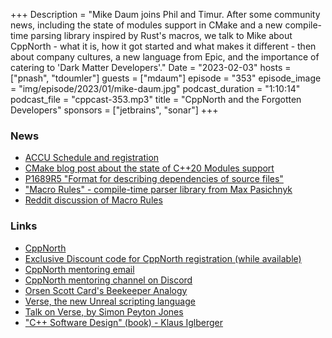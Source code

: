 +++
Description = "Mike Daum joins Phil and Timur. After some community news, including the state of modules support in CMake and a new compile-time parsing library inspired by Rust's macros, we talk to Mike about CppNorth - what it is, how it got started and what makes it different - then about company cultures, a new language from Epic, and the importance of catering to 'Dark Matter Developers'."
Date = "2023-02-03"
hosts = ["pnash", "tdoumler"]
guests = ["mdaum"]
episode = "353"
episode_image = "img/episode/2023/01/mike-daum.jpg"
podcast_duration = "1:10:14"
podcast_file = "cppcast-353.mp3"
title = "CppNorth and the Forgotten Developers"
sponsors = ["jetbrains", "sonar"]
+++

### News ###

 - [ACCU Schedule and registration](https://www.accuconference.org/)
 - [CMake blog post about the state of C++20 Modules support](https://www.kitware.com/import-cmake-c20-modules)
 - [P1689R5 "Format for describing dependencies of source files"](https://www.open-std.org/jtc1/sc22/wg21/docs/papers/2022/p1689r5.html)
 - ["Macro Rules" - compile-time parser library from Max Pasichnyk](https://github.com/maksym-pasichnyk/macro_rules)
 - [Reddit discussion of Macro Rules](https://www.reddit.com/r/cpp/comments/10n09m2/c_20_compiletime_parsing_with_rusts_like_macro/)
 
### Links ###
 - [CppNorth](https://cppnorth.ca)
 - [Exclusive Discount code for CppNorth registration (while available)](https://store.cppnorth.ca/discount/CPPCAST?redirect=%2Fproducts%2Fcppnorth-2023)
 - [CppNorth mentoring email](mailto:submissionhelp@cppnorth.ca)
 - [CppNorth mentoring channel on Discord](https://discord.gg/6WtMVN5SZF)
 - [Orsen Scott Card's Beekeeper Analogy](https://homepages.uc.edu/~thomam/Articles/HowSoftwareCompaniesDie.pdf)
 - [Verse, the new Unreal scripting language](https://forums.unrealengine.com/t/verse-the-new-unreal-scripting-language/156617)
 - [Talk on Verse, by Simon Peyton Jones](https://www.youtube.com/watch?v=832JF1o7Ck8)
 - ["C++ Software Design" (book) - Klaus Iglberger](https://www.oreilly.com/library/view/c-software-design/9781098113155/)
 